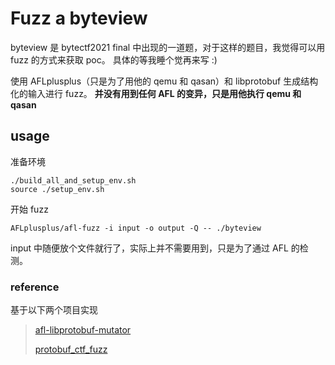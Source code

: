 # Fuzz a byteview

byteview 是 bytectf2021 final 中出现的一道题，对于这样的题目，我觉得可以用 fuzz 的方式来获取 poc。
具体的等我睡个觉再来写 :)

使用 AFLplusplus（只是为了用他的 qemu 和 qasan）和 libprotobuf 生成结构化的输入进行 fuzz。
**并没有用到任何 AFL 的变异，只是用他执行 qemu 和 qasan**

## usage
准备环境
```
./build_all_and_setup_env.sh
source ./setup_env.sh
```
开始 fuzz
```
AFLplusplus/afl-fuzz -i input -o output -Q -- ./byteview
```

input 中随便放个文件就行了，实际上并不需要用到，只是为了通过 AFL 的检测。

### reference

基于以下两个项目实现

> [afl-libprotobuf-mutator](https://github.com/thebabush/afl-libprotobuf-mutator)
>
> [protobuf_ctf_fuzz](https://github.com/Kiprey/protobuf_ctf_fuzz)